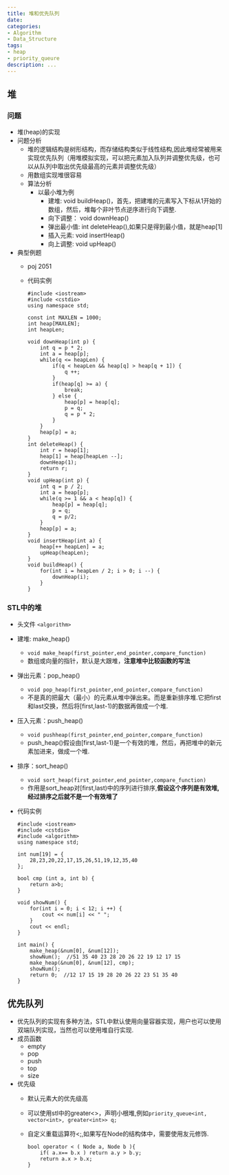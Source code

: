 ```yaml
---
title: 堆和优先队列
date: 
categories:
- Algorithm
- Data_Structure
tags:
- heap
- priority_queure
description: ...
---
```



## 堆

### 问题
* 堆(heap)的实现
* 问题分析
    * 堆的逻辑结构是树形结构，而存储结构类似于线性结构,因此堆经常被用来实现优先队列（用堆模拟实现，可以把元素加入队列并调整优先级，也可以从队列中取出优先级最高的元素并调整优先级）
    * 用数组实现堆很容易
    * 算法分析
        * 以最小堆为例
            * 建堆: void buildHeap()，首先，把建堆的元素写入下标从1开始的数组，然后，堆每个非叶节点逆序进行向下调整.
            * 向下调整： void downHeap()
            * 弹出最小值: int deleteHeap(),如果只是得到最小值，就是heap[1]
            * 插入元素: void insertHeap()
            * 向上调整: void upHeap()
* 典型例题
    * poj 2051
    * 代码实例
        
        ```
        #include <iostream>
        #include <cstdio>
        using namespace std;
        
        const int MAXLEN = 1000;
        int heap[MAXLEN];
        int heapLen;
        
        void downHeap(int p) {
            int q = p * 2;
            int a = heap[p];
            while(q <= heapLen) {
                if(q < heapLen && heap[q] > heap[q + 1]) {
                    q ++;
                }
                if(heap[q] >= a) {
                    break;
                } else {
                    heap[p] = heap[q];
                    p = q;
                    q = p * 2;
                }
            }
            heap[p] = a;
        }
        int deleteHeap() {
            int r = heap[1];
            heap[1] = heap[heapLen --];
            downHeap(1);
            return r;
        }
        void upHeap(int p) {
            int q = p / 2;
            int a = heap[p];
            while(q >= 1 && a < heap[q]) {
                heap[p] = heap[q];
                p = q;
                q = p/2;
            }
            heap[p] = a;
        }
        void insertHeap(int a) {
            heap[++ heapLen] = a;
            upHeap(heapLen);
        }
        void buildHeap() {
            for(int i = heapLen / 2; i > 0; i --) {
                downHeap(i);
            }
        }
        ```

### STL中的堆
* 头文件 `<algorithm>`
* 建堆: make_heap()
    * `void make_heap(first_pointer,end_pointer,compare_function)`
    * 数组或向量的指针，默认是大跟堆，<b>注意堆中比较函数的写法</b>
* 弹出元素：pop_heap()
    * `void pop_heap(first_pointer,end_pointer,compare_function)`
    * 不是真的把最大（最小）的元素从堆中弹出来。而是重新排序堆.它把first和last交换，然后将[first,last-1)的数据再做成一个堆.
* 压入元素：push_heap()
    * `void pushheap(first_pointer,end_pointer,compare_function)`
    * push_heap()假设由[first,last-1)是一个有效的堆，然后，再把堆中的新元素加进来，做成一个堆.
* 排序：sort_heap()
    * `void sort_heap(first_pointer,end_pointer,compare_function)`
    * 作用是sort_heap对[first,last)中的序列进行排序,<b>假设这个序列是有效堆,经过排序之后就不是一个有效堆了</b>
* 代码实例

    ```
    #include <iostream>
    #include <cstdio>
    #include <algorithm>
    using namespace std;
    
    int num[19] = {
        28,23,20,22,17,15,26,51,19,12,35,40
    };
    
    bool cmp (int a, int b) {
        return a>b;
    }
    
    void showNum() {
        for(int i = 0; i < 12; i ++) {
            cout << num[i] << " ";
        }
        cout << endl;
    }
    
    int main() {
        make_heap(&num[0], &num[12]);
        showNum();  //51 35 40 23 28 20 26 22 19 12 17 15
        make_heap(&num[0], &num[12], cmp);
        showNum();
        return 0;  //12 17 15 19 28 20 26 22 23 51 35 40
    }
    ```

## 优先队列
* 优先队列的实现有多种方法，STL中默认使用向量容器实现，用户也可以使用双端队列实现，当然也可以使用堆自行实现.
* 成员函数
    * empty
    * pop
    * push
    * top
    * size
* 优先级
    * 默认元素大的优先级高
    * 可以使用stl中的greater<>，声明小根堆,例如`priority_queue<int, vector<int>, greater<int>> q;`
    * 自定义重载运算符<;,如果写在Node的结构体中，需要使用友元修饰.

        ```
        bool operator < ( Node a, Node b ){  
            if( a.x== b.x ) return a.y > b.y;  
            return a.x > b.x;   
        } 
        ```
